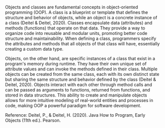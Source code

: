 Objects and classes are fundamental concepts in object-oriented programming (OOP). A class is a blueprint or template that defines the structure and behavior of objects, while an object is a concrete instance of a class (Deitel & Deitel, 2020). Classes encapsulate data (attributes) and methods (functions) that operate on that data. They provide a way to organize code into reusable and modular units, promoting better code structure and maintainability. When defining a class, programmers specify the attributes and methods that all objects of that class will have, essentially creating a custom data type.

Objects, on the other hand, are specific instances of a class that exist in a program's memory during runtime. They have their own unique set of attribute values and can invoke the methods defined in their class. Multiple objects can be created from the same class, each with its own distinct state but sharing the same structure and behavior defined by the class (Deitel & Deitel, 2020). Objects interact with each other through method calls and can be passed as arguments to functions, returned from functions, and stored in data structures. This ability to create and manipulate objects allows for more intuitive modeling of real-world entities and processes in code, making OOP a powerful paradigm for software development.

Reference:
Deitel, P., & Deitel, H. (2020). Java How to Program, Early Objects (11th ed.). Pearson.
